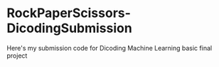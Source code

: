 # RockPaperScissors-DicodingSubmission
Here's my submission code for Dicoding Machine Learning basic final project
